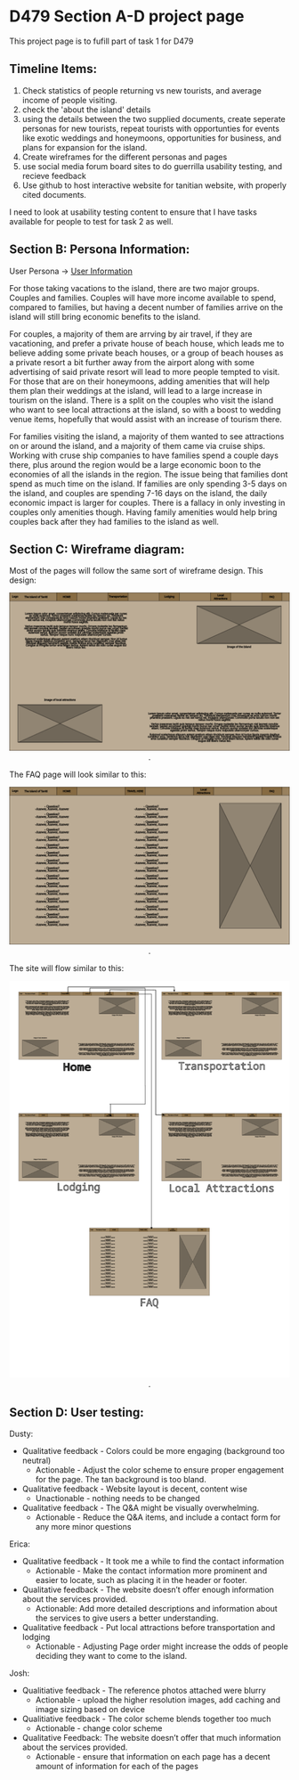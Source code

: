# D479 Section A-D project page

This project page is to fufill part of task 1 for D479

## Timeline Items:

1. Check statistics of people returning vs new tourists, and average income of people visiting.
2. check the 'about the island' details
3. using the details between the two supplied documents, create seperate personas for new tourists, repeat tourists with opportunties for events like exotic weddings and honeymoons, opportunities for business, and plans for expansion for the island. 
4. Create wireframes for the different personas and pages
5. use social media forum board sites to do guerrilla usability testing, and recieve feedback
6. Use github to host interactive website for tanitian website, with properly cited documents.

I need to look at usability testing content to ensure that I have tasks available for people to test for task 2 as well.

## Section B: Persona Information:

User Persona -> [User Information](UserPersona.md)

For those taking vacations to the island, there are two major groups. Couples and families. Couples will have more income available to spend, compared to families, but having a decent number of families arrive on the island will still bring economic benefits to the island. 

For couples, a majority of them are arrving by air travel, if they are vacationing, and prefer a private house of beach house, which leads me to believe adding some private beach houses, or a group of beach houses as a private resort a bit further away from the airport along with some advertising of said private resort will lead to more people tempted to visit. For those that are on their honeymoons, adding amenities that will help them plan their weddings at the island, will lead to a large increase in tourism on the island. There is a split on the couples who visit the island who want to see local attractions at the island, so with a boost to wedding venue items, hopefully that would assist with an increase of tourism there. 


For families visiting the island, a majority of them wanted to see attractions on or around the island, and a majority of them came via cruise ships. Working with cruse ship companies to have families spend a couple days there, plus around the region would be a large economic boon to the economies of all the islands in the region. The issue being that families dont spend as much time on the island. If families are only spending 3-5 days on the island, and couples are spending 7-16 days on the island, the daily economic impact is larger for couples. There is a fallacy in only investing in couples only amenities though. Having family amenities would help bring couples back after they had families to the island as well. 

## Section C: Wireframe diagram:

Most of the pages will follow the same sort of wireframe design. This design: 

<p align="center">
  <img src="https://github.com/ethanbreck/WGUD479Task1/blob/master/Wireframes/Basic.png?raw=true" alt="Basic Page"/>.

The FAQ page will look similar to this: 

<p align="center">
  <img src="https://github.com/ethanbreck/WGUD479Task1/blob/master/Wireframes/FAQ.png?raw=true" alt="FAQ page"/>.

The site will flow similar to this: 

<p align="center">
  <img src="https://github.com/ethanbreck/WGUD479Task1/blob/master/Wireframes/flowchart.png?raw=true" alt="Flowchart of pages"/>.



## Section D: User testing:

Dusty: 
- Qualitative feedback - Colors could be more engaging (background too neutral)
    - Actionable - Adjust the color scheme to ensure proper engagement for the page. The tan background is too bland. 
- Qualitative feedback -  Website layout is decent, content wise
    - Unactionable - nothing needs to be changed 
- Qualitative feedback - The Q&A might be visually overwhelming. 
    - Actionable - Reduce the Q&A items, and include a contact form for any more minor questions

Erica: 
- Qualitative feedback - It took me a while to find the contact information
    - Actionable - Make the contact information more prominent and easier to locate, such as placing it in the header or footer. 
- Qualitative feedback -  The website doesn’t offer enough information about the services provided.
    - Actionable: Add more detailed descriptions and information about the services to give users a better understanding. 
- Qualitative feedback - Put local attractions before transportation and lodging
    - Actionable - Adjusting Page order might increase the odds of people deciding they want to come to the island. 

Josh:
- Qualitiative feedback - The reference photos attached were blurry
    - Actionable - upload the higher resolution images, add caching and image sizing based on device
- Qualitiative feedback - The color scheme blends together too much
    - Actionable - change color scheme
- Qualitative Feedback: The website doesn’t offer that much information about the services provided.
    - Actionable - ensure that information on each page has a decent amount of information for each of the pages
